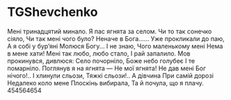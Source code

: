 ﻿# TGShevchenko

Мені тринадцятий минало.
Я пас ягнята за селом.
Чи то так сонечко сіяло,
Чи так мені чого було?
Неначе в Бога......
Уже прокликали до паю,
А я собі у бур’яні
Молюся Богу... І не знаю,
Чого маленькому мені
Нема в мене хати!
Мені так любо, любо стало,
І рай запалило.
Мов прокинувся, дивлюся:
Село почорніло,
Боже небо голубеє
І те помарніло.
Поглянув я на ягнята —
Не мої ягнята!
Не дав мені Бог нічого!..
І хлинули сльози,
Тяжкі сльози!.. А дівчина
При самій дорозі
Недалеко коло мене
Плоскінь вибирала,
Та й почула, що я плачу.
454564654




